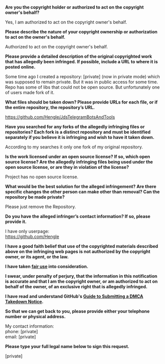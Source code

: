 **Are you the copyright holder or authorized to act on the copyright owner's behalf?**

Yes, I am authorized to act on the copyright owner's behalf.

**Please describe the nature of your copyright ownership or authorization to act on the owner's behalf.**

Authorized to act on the copyright owner's behalf.

**Please provide a detailed description of the original copyrighted work that has allegedly been infringed. If possible, include a URL to where it is posted online.**

Some time ago I created a repository: [private] (now in private mode) which was supposed to remain private. But it was in public access for some time. Repo has some of libs that could not be open source. But unfortunately one of users made fork of it.

**What files should be taken down? Please provide URLs for each file, or if the entire repository, the repository’s URL.**

https://github.com/Hengle/JdsTelegramBotsAndTools

**Have you searched for any forks of the allegedly infringing files or repositories? Each fork is a distinct repository and must be identified separately if you believe it is infringing and wish to have it taken down.**

According to my searches it only one fork of my original repository.

**Is the work licensed under an open source license? If so, which open source license? Are the allegedly infringing files being used under the open source license, or are they in violation of the license?**

Project has no open source license.

**What would be the best solution for the alleged infringement? Are there specific changes the other person can make other than removal? Can the repository be made private?**

Please just remove the Repository.

**Do you have the alleged infringer’s contact information? If so, please provide it.**

I have only userpage:  
https://github.com/Hengle

**I have a good faith belief that use of the copyrighted materials described above on the infringing web pages is not authorized by the copyright owner, or its agent, or the law.**

**I have taken <a href="https://www.lumendatabase.org/topics/22">fair use</a> into consideration.**

**I swear, under penalty of perjury, that the information in this notification is accurate and that I am the copyright owner, or am authorized to act on behalf of the owner, of an exclusive right that is allegedly infringed.**

**I have read and understand GitHub's <a href="https://docs.github.com/articles/guide-to-submitting-a-dmca-takedown-notice/">Guide to Submitting a DMCA Takedown Notice</a>.**

**So that we can get back to you, please provide either your telephone number or physical address.**

My contact information:  
phone: [private]  
email: [private]

**Please type your full legal name below to sign this request.**

[private]
